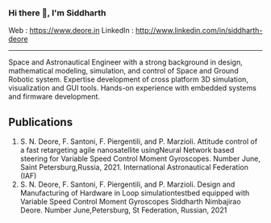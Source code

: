 ### Hi there 👋, I'm Siddharth
Web : https://www.deore.in
LinkedIn : http://www.linkedin.com/in/siddharth-deore

---
Space and Astronautical Engineer with a strong background in design, mathematical modeling, simulation, and control of Space and Ground Robotic system. Expertise development of cross platform 3D simulation, visualization and GUI tools. Hands-on experience with embedded systems and firmware development.

## Publications
1.   S. N. Deore, F. Santoni, F. Piergentili, and P. Marzioli. Attitude control of a fast retargeting agile nanosatellite usingNeural Network based steering for Variable Speed Control Moment Gyroscopes.  Number June, Saint Petersburg,Russia, 2021. International Astronautical Federation (IAF)
2.  S. N. Deore, F. Santoni, F. Piergentili, and P. Marzioli. Design and Manufacturing of Hardware in Loop simulationtestbed equipped with Variable Speed Control Moment Gyroscopes Siddharth Nimbajirao Deore.  Number June,Petersburg, St Federation, Russian, 2021


<!--
![Anurag's GitHub stats](https://github-readme-stats.vercel.app/api?username=siddharthdeore&show_icons=true&theme=radical)

**siddharthdeore/siddharthdeore** is a ✨ _special_ ✨ repository because its `README.md` (this file) appears on your GitHub profile.
-->
<!-- 
[![trophy](https://github-profile-trophy.vercel.app/?username=siddharthdeore&theme=nord)](https://github.com/ryo-ma/github-profile-trophy)
-->

<!-- 
[![Top Langs](https://github-readme-stats.vercel.app/api/top-langs/?username=siddharthdeore)](https://github.com/anuraghazra/github-readme-stats)
-->

<!-- 

Here are some ideas to get you started:

- 🔭 I’m currently working on ...
- 🌱 I’m currently learning ...
- 👯 I’m looking to collaborate on ...
- 🤔 I’m looking for help with ...
- 💬 Ask me about ...
- 📫 How to reach me: ...
- 😄 Pronouns: ...
- ⚡ Fun fact: ...
-->
